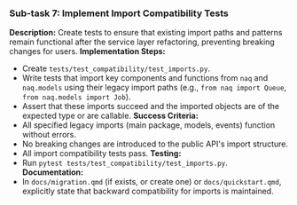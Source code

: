 ### Sub-task 7: Implement Import Compatibility Tests
**Description:** Create tests to ensure that existing import paths and patterns remain functional after the service layer refactoring, preventing breaking changes for users.
**Implementation Steps:**
- Create `tests/test_compatibility/test_imports.py`.
- Write tests that import key components and functions from `naq` and `naq.models` using their legacy import paths (e.g., `from naq import Queue`, `from naq.models import Job`).
- Assert that these imports succeed and the imported objects are of the expected type or are callable.
**Success Criteria:**
- All specified legacy imports (main package, models, events) function without errors.
- No breaking changes are introduced to the public API's import structure.
- All import compatibility tests pass.
**Testing:**
- Run `pytest tests/test_compatibility/test_imports.py`.
**Documentation:**
- In `docs/migration.qmd` (if exists, or create one) or `docs/quickstart.qmd`, explicitly state that backward compatibility for imports is maintained.